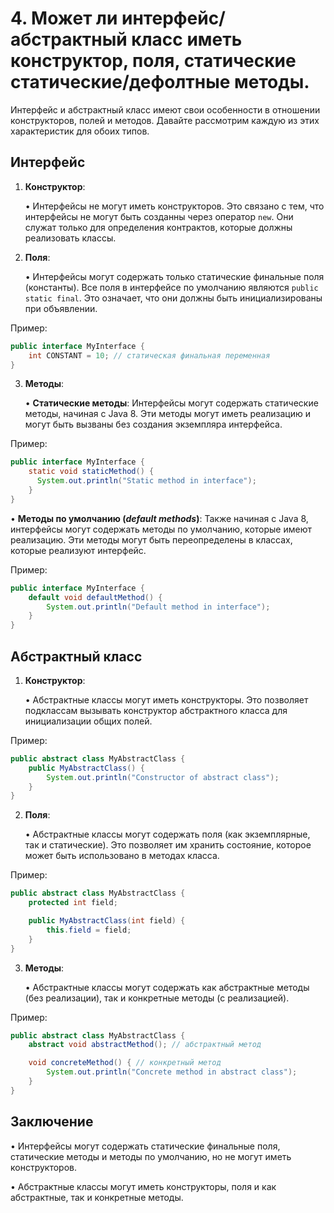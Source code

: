 # 4. Может ли интерфейс/абстрактный класс иметь конструктор, поля, статические статические/дефолтные методы.

Интерфейс и абстрактный класс имеют свои особенности в отношении конструкторов, полей и методов. Давайте рассмотрим каждую из этих характеристик для обоих типов.

## Интерфейс

1. **Конструктор**:

   • Интерфейсы не могут иметь конструкторов. Это связано с тем, что интерфейсы не могут быть созданны через оператор `new`. Они служат только для определения контрактов, которые должны реализовать классы.

2. **Поля**:

   • Интерфейсы могут содержать только статические финальные поля (константы). Все поля в интерфейсе по умолчанию являются ```public static final```. Это означает, что они должны быть инициализированы при объявлении.

Пример:

```java
public interface MyInterface {
    int CONSTANT = 10; // статическая финальная переменная
}
```
3. **Методы**:

   • **Статические методы**: Интерфейсы могут содержать статические методы, начиная с Java 8. Эти методы могут иметь реализацию и могут быть вызваны без создания экземпляра интерфейса.

Пример:

```java
public interface MyInterface {
    static void staticMethod() {
      System.out.println("Static method in interface");
    }
}
```
  • **Методы по умолчанию (*default methods*)**: Также начиная с Java 8, интерфейсы могут содержать методы по умолчанию, которые имеют реализацию. Эти методы могут быть переопределены в классах, которые реализуют интерфейс.

Пример:

```java
public interface MyInterface {
    default void defaultMethod() {
        System.out.println("Default method in interface");
    }
}
```
## Абстрактный класс

1. **Конструктор**:

   • Абстрактные классы могут иметь конструкторы. Это позволяет подклассам вызывать конструктор абстрактного класса для инициализации общих полей.

Пример:

```java
public abstract class MyAbstractClass {
    public MyAbstractClass() {
        System.out.println("Constructor of abstract class");
    }
}
```
2. **Поля**:

   • Абстрактные классы могут содержать поля (как экземплярные, так и статические). Это позволяет им хранить состояние, которое может быть использовано в методах класса.

Пример:

```java
public abstract class MyAbstractClass {
    protected int field;

    public MyAbstractClass(int field) {
        this.field = field;
    }
}
```
3. **Методы**:

   • Абстрактные классы могут содержать как абстрактные методы (без реализации), так и конкретные методы (с реализацией).

Пример:

```java
public abstract class MyAbstractClass {
    abstract void abstractMethod(); // абстрактный метод

    void concreteMethod() { // конкретный метод
        System.out.println("Concrete method in abstract class");
    }
}
```
## Заключение

• Интерфейсы могут содержать статические финальные поля, статические методы и методы по умолчанию, но не могут иметь конструкторов.

• Абстрактные классы могут иметь конструкторы, поля и как абстрактные, так и конкретные методы.
